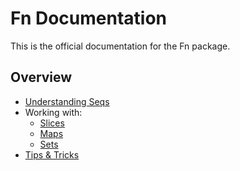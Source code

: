 Fn Documentation
====

This is the official documentation for the Fn package.

Overview
----
 * [Understanding Seqs](seq.md)
 * Working with:
   * [Slices](slice.md)
   * [Maps](map.md)
   * [Sets](set.md)
 * [Tips & Tricks](tips.md)